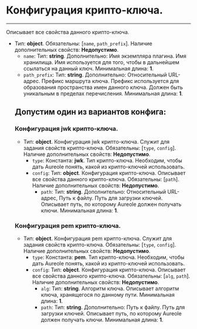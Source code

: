 # Конфигурация крипто-ключа.
***
Описывает все свойства данного крипто-ключа.
- Тип: **object**. Обязательны: [`name`, `path_prefix`]. Наличие дополнительных свойств: **Недопустимо**.
  - `name`: Тип: **string**. Дополнительно: Имя экземпляра плагина. Имя хранилища. Имя используется для того, чтобы в дальнейшем ссылаться на данный ключ. Минимальная длина: **1**.
  - `path_prefix`: Тип: **string**. Дополнительно: Относительный URL-адрес. Префикс маршрута ключа. Префикс используется для образования пространства имен данного ключа. Должен быть уникальным в пределах перечисления. Минимальная длина: **1**.
  ## Допустим один из вариантов конфига:
  ### Конфигурация jwk крипто-ключа.
  - Тип: **object**. Конфигурация jwk крипто-ключа. Служит для задания свойств крипто-ключа. Обязательны: [`type`, `config`]. Наличие дополнительных свойств: **Недопустимо**.
    - `type`: Константа: **jwk**. Тип крипто-ключа. Необходим, чтобы дать Aureole понять, какой из крипто-ключей использовать.
    - `config`: Тип: **object**. Конфигурация крипто-ключа. Описывает все свойства данного крипто-ключа. Обязательны: [`path`]. Наличие дополнительных свойств: **Недопустимо**.
      - `path`: Тип: **string**. Дополнительно: Относительный URL-адрес, Путь к файлу. Путь для загрузки ключей. Описывает путь, по которому Aureole должен получать ключи. Минимальная длина: **1**.
  ### Конфигурация pem крипто-ключа.
  - Тип: **object**. Конфигурация pem крипто-ключа. Служит для задания свойств крипто-ключа. Обязательны: [`type`, `config`]. Наличие дополнительных свойств: **Недопустимо**.
    - `type`: Константа: **pem**. Тип крипто-ключа. Необходим, чтобы дать Aureole понять, какой из крипто-ключей использовать.
    - `config`: Тип: **object**. Конфигурация крипто-ключа. Описывает все свойства данного крипто-ключа. Обязательны: [`alg`, `path`]. Наличие дополнительных свойств: **Недопустимо**.
      - `alg`: Тип: **string**. Алгоритм ключа. Описывает алгоритм ключа, хранящегося по данному пути. Минимальная длина: **1**.
      - `path`: Тип: **string**. Дополнительно: Путь к файлу. Путь для загрузки ключей. Описывает путь, по которому Aureole должен получать ключи. Минимальная длина: **1**.
